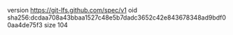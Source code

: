 version https://git-lfs.github.com/spec/v1
oid sha256:dcdaa708a43bbaa1527c48e5b7dadc3652c42e843678348ad9bdf00aa4de75f3
size 104
